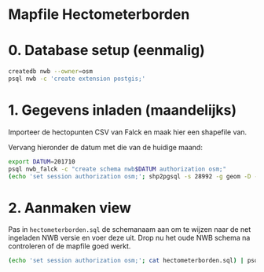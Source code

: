 Mapfile Hectometerborden
========================

# 0. Database setup (eenmalig)

```bash
createdb nwb --owner=osm
psql nwb -c 'create extension postgis;'
```

# 1. Gegevens inladen (maandelijks)

Importeer de hectopunten CSV van Falck en maak hier een shapefile van.

Vervang hieronder de datum met die van de huidige maand:

```bash
export DATUM=201710
psql nwb_falck -c "create schema nwb$DATUM authorization osm;"
(echo 'set session authorization osm;'; shp2pgsql -s 28992 -g geom -D -i -I -S -t 2D hectometerborden.shp nwb_$DATUM.hectopunten) | psql nwb_falck
```

# 2. Aanmaken view

Pas in `hectometerborden.sql` de schemanaam aan om te wijzen naar de net ingeladen NWB versie en voer deze uit. Drop nu het oude NWB schema na controleren of de mapfile goed werkt. 

```bash
(echo 'set session authorization osm;'; cat hectometerborden.sql) | psql nwb
```
